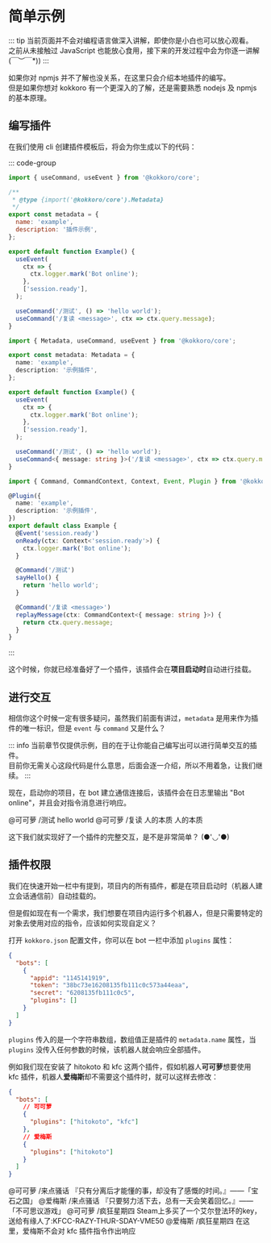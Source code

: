 # 简单示例

::: tip
当前页面并不会对编程语言做深入讲解，即使你是小白也可以放心观看。  
之前从未接触过 JavaScript 也能放心食用，接下来的开发过程中会为你逐一讲解 \(￣︶￣\*\))
:::

如果你对 npmjs 并不了解也没关系，在这里只会介绍本地插件的编写。  
但是如果你想对 kokkoro 有一个更深入的了解，还是需要熟悉 nodejs 及 npmjs 的基本原理。

## 编写插件

在我们使用 cli 创建插件模板后，将会为你生成以下的代码：

::: code-group

```javascript [javascript]
import { useCommand, useEvent } from '@kokkoro/core';

/**
 * @type {import('@kokkoro/core').Metadata}
 */
export const metadata = {
  name: 'example',
  description: '插件示例',
};

export default function Example() {
  useEvent(
    ctx => {
      ctx.logger.mark('Bot online');
    },
    ['session.ready'],
  );

  useCommand('/测试', () => 'hello world');
  useCommand('/复读 <message>', ctx => ctx.query.message);
}
```

```typescript [typescript (Hook)]
import { Metadata, useCommand, useEvent } from '@kokkoro/core';

export const metadata: Metadata = {
  name: 'example',
  description: '示例插件',
};

export default function Example() {
  useEvent(
    ctx => {
      ctx.logger.mark('Bot online');
    },
    ['session.ready'],
  );

  useCommand('/测试', () => 'hello world');
  useCommand<{ message: string }>('/复读 <message>', ctx => ctx.query.message);
}
```

```typescript [typescript (Decorator)]
import { Command, CommandContext, Context, Event, Plugin } from '@kokkoro/core';

@Plugin({
  name: 'example',
  description: '示例插件',
})
export default class Example {
  @Event('session.ready')
  onReady(ctx: Context<'session.ready'>) {
    ctx.logger.mark('Bot online');
  }

  @Command('/测试')
  sayHello() {
    return 'hello world';
  }

  @Command('/复读 <message>')
  replayMessage(ctx: CommandContext<{ message: string }>) {
    return ctx.query.message;
  }
}
```

:::

这个时候，你就已经准备好了一个插件，该插件会在**项目启动时**自动进行挂载。

## 进行交互

相信你这个时候一定有很多疑问，虽然我们前面有讲过，`metadata` 是用来作为插件的唯一标识，但是 `event` 与 `command` 又是什么？

::: info
当前章节仅提供示例，目的在于让你能自己编写出可以进行简单交互的插件。  
目前你无需关心这段代码是什么意思，后面会逐一介绍，所以不用着急，让我们继续。
:::

现在，启动你的项目，在 bot 建立通信连接后，该插件会在日志里输出 "Bot online"，并且会对指令消息进行响应。

<ChatPanel>
  <ChatMessage qq="2225151531" nickname="Yuki">@可可萝 /测试</ChatMessage>
  <ChatMessage qq="2854205915" nickname="可可萝">hello world</ChatMessage>
  <ChatMessage qq="2225151531" nickname="Yuki">@可可萝 /复读 人的本质</ChatMessage>
  <ChatMessage qq="2854205915" nickname="可可萝">人的本质</ChatMessage>
</ChatPanel>

这下我们就实现好了一个插件的完整交互，是不是非常简单？ (●'◡'●)

## 插件权限

我们在快速开始一栏中有提到，项目内的所有插件，都是在项目启动时（机器人建立会话通信前）自动挂载的。

但是假如现在有一个需求，我们想要在项目内运行多个机器人，但是只需要特定的对象去使用对应的指令，应该如何实现自定义？

打开 `kokkoro.json` 配置文件，你可以在 bot 一栏中添加 `plugins` 属性：

```json {7}
{
  "bots": [
    {
      "appid": "1145141919",
      "token": "38bc73e16208135fb111c0c573a44eaa",
      "secret": "6208135fb111c0c5",
      "plugins": []
    }
  ]
}
```

`plugins` 传入的是一个字符串数组，数组值正是插件的 `metadata.name` 属性，当 `plugins` 没传入任何参数的时候，该机器人就会响应全部插件。

例如我们现在安装了 hitokoto 和 kfc 这两个插件，假如机器人**可可萝**想要使用 kfc 插件，机器人**爱梅斯**却不需要这个插件时，就可以这样去修改：

```json {5,9}
{
  "bots": [
    // 可可萝
    {
      "plugins": ["hitokoto", "kfc"]
    },
    // 爱梅斯
    {
      "plugins": ["hitokoto"]
    }
  ]
}
```

<ChatPanel>
  <ChatMessage qq="2225151531" nickname="Yuki">@可可萝 /来点骚话</ChatMessage>
  <ChatMessage qq="2854205915" nickname="可可萝">『只有分离后才能懂的事，却没有了感慨的时间。』——「宝石之国」</ChatMessage>
  <ChatMessage qq="2225151531" nickname="Yuki">@爱梅斯 /来点骚话</ChatMessage>
  <ChatMessage qq="2854211958" nickname="爱梅斯">『只要努力活下去，总有一天会笑着回忆。』——「不可思议游戏」</ChatMessage>
  <ChatMessage qq="2225151531" nickname="Yuki">@可可萝 /疯狂星期四</ChatMessage>
  <ChatMessage qq="2854205915" nickname="可可萝">Steam上多买了一个艾尔登法环的key，送给有缘人了:KFCC-RAZY-THUR-SDAY-VME50</ChatMessage>
  <ChatMessage qq="2225151531" nickname="Yuki">@爱梅斯 /疯狂星期四</ChatMessage>
  <ChatMessage qq="2225151531" nickname="Yuki">在这里，爱梅斯不会对 kfc 插件指令作出响应</ChatMessage>
</ChatPanel>

